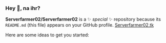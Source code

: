 ### Hey 👋, na ihr?


**Serverfarmer02/Serverfarmer02** is a ✨ _special_ ✨ repository because its `README.md` (this file) appears on your GitHub profile.
[Serverfarmer02.tk](https://serverarmy.clan.rip)

Here are some ideas to get you started:
<!--
- 🔭 I’m currently working on ...
- 🌱 I’m currently learning ...
- 👯 I’m looking to collaborate on ...
- 🤔 I’m looking for help with ...
- 💬 Ask me about ...
- 📫 How to reach me: ...
- 😄 Pronouns: ...
- ⚡ Fun fact: [Vocal from Real](https://vo.codes "Vo.codes")-->
